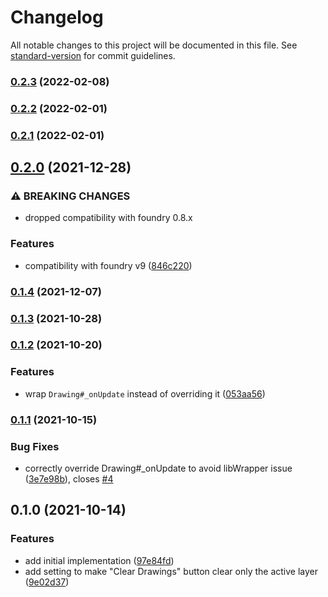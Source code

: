# Changelog

All notable changes to this project will be documented in this file. See [standard-version](https://github.com/conventional-changelog/standard-version) for commit guidelines.

### [0.2.3](https://github.com/ghost-fvtt/foreground-drawings/compare/v0.2.2...v0.2.3) (2022-02-08)

### [0.2.2](https://github.com/ghost-fvtt/foreground-drawings/compare/v0.2.1...v0.2.2) (2022-02-01)

### [0.2.1](https://github.com/ghost-fvtt/foreground-drawings/compare/v0.2.0...v0.2.1) (2022-02-01)

## [0.2.0](https://github.com/ghost-fvtt/foreground-drawings/compare/v0.1.4...v0.2.0) (2021-12-28)


### ⚠ BREAKING CHANGES

* dropped compatibility with foundry 0.8.x

### Features

* compatibility with foundry v9 ([846c220](https://github.com/ghost-fvtt/foreground-drawings/commit/846c2202d7d11f2fc4ec502738d049ff92db7405))

### [0.1.4](https://github.com/ghost-fvtt/foreground-drawings/compare/v0.1.3...v0.1.4) (2021-12-07)

### [0.1.3](https://github.com/ghost-fvtt/foreground-drawings/compare/v0.1.2...v0.1.3) (2021-10-28)

### [0.1.2](https://github.com/ghost-fvtt/foreground-drawings/compare/v0.1.1...v0.1.2) (2021-10-20)


### Features

* wrap `Drawing#_onUpdate` instead of overriding it ([053aa56](https://github.com/ghost-fvtt/foreground-drawings/commit/053aa56dbab3364c5555ea7968af9fe5fb21a368))

### [0.1.1](https://github.com/ghost-fvtt/foreground-drawings/compare/v0.1.0...v0.1.1) (2021-10-15)


### Bug Fixes

* correctly override Drawing#_onUpdate to avoid libWrapper issue ([3e7e98b](https://github.com/ghost-fvtt/foreground-drawings/commit/3e7e98be04b09acd140430db64bcc36a74052980)), closes [#4](https://github.com/ghost-fvtt/foreground-drawings/issues/4)

## 0.1.0 (2021-10-14)


### Features

* add initial implementation ([97e84fd](https://github.com/ghost-fvtt/foreground-drawings/commit/97e84fdcd2df422c7fbd2188a12a22cbdab89193))
* add setting to make "Clear Drawings" button clear only the active layer ([9e02d37](https://github.com/ghost-fvtt/foreground-drawings/commit/9e02d378df89377b95c5ce9cd13bc45a1ac40a0b))

